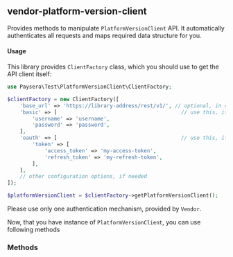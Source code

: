 
## vendor-platform-version-client

Provides methods to manipulate `PlatformVersionClient` API.
It automatically authenticates all requests and maps required data structure for you.

#### Usage

This library provides `ClientFactory` class, which you should use to get the API client itself:

```php
use Paysera\Test\PlatformVersionClient\ClientFactory;

$clientFactory = new ClientFactory([
    'base_url' => 'https://library-address/rest/v1/', // optional, in case you need a custom one.
    'basic' => [                                        // use this, it API requires Basic authentication.
        'username' => 'username',
        'password' => 'password',
    ],
    'oauth' => [                                        // use this, it API requires OAuth v2 authentication.
        'token' => [
            'access_token' => 'my-access-token',
            'refresh_token' => 'my-refresh-token',
        ],
    ],
    // other configuration options, if needed
]);

$platformVersionClient = $clientFactory->getPlatformVersionClient();
```

Please use only one authentication mechanism, provided by `Vendor`.

Now, that you have instance of `PlatformVersionClient`, you can use following methods
### Methods

